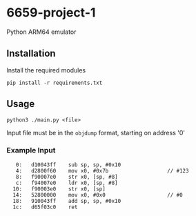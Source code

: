 # 6659-project-1
Python ARM64 emulator

## Installation
Install the required modules

```
pip install -r requirements.txt
```

## Usage
```
python3 ./main.py <file>
```

Input file must be in the ```objdump``` format, starting on address '0'

### Example Input

```
   0:	d10043ff 	sub	sp, sp, #0x10
   4:	d2800f60 	mov	x0, #0x7b                  	// #123
   8:	f90007e0 	str	x0, [sp, #8]
   c:	f94007e0 	ldr	x0, [sp, #8]
  10:	f90003e0 	str	x0, [sp]
  14:	52800000 	mov	x0, #0x0                   	// #0
  18:	910043ff 	add	sp, sp, #0x10
  1c:	d65f03c0 	ret
```
